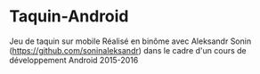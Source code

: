 # Taquin-Android
Jeu de taquin sur mobile
Réalisé en binôme avec Aleksandr Sonin (https://github.com/soninaleksandr) dans le cadre d'un cours de développement Android 2015-2016
